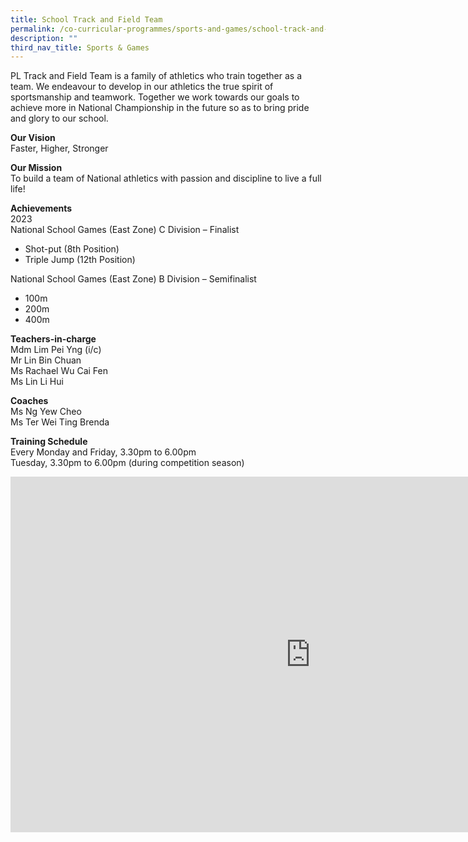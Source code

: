 ```yaml
---
title: School Track and Field Team
permalink: /co-curricular-programmes/sports-and-games/school-track-and-field-team/
description: ""
third_nav_title: Sports & Games
---
```

PL Track and Field Team is a family of athletics who train together as a team. We endeavour to develop in our athletics the true spirit of sportsmanship and teamwork. Together we work towards our goals to achieve more in National Championship in the future so as to bring pride and glory to our school.

  

**Our Vision**  <br>
Faster, Higher, Stronger  
  
**Our Mission**  <br>
To build a team of National athletics with passion and discipline to live a full life!  
  
**Achievements**  
2023<br>
National School Games (East Zone) C Division – Finalist 
*	Shot-put (8th Position)
*	Triple Jump (12th Position)

National School Games (East Zone) B Division – Semifinalist
*	100m
*	200m
*	400m
    

**Teachers-in-charge**  <br>
Mdm Lim Pei Yng (i/c)<br>
Mr Lin Bin Chuan<br>
Ms Rachael Wu Cai Fen<br>
Ms Lin Li Hui


  
**Coaches**  <br>
Ms Ng Yew Cheo <br>
Ms Ter Wei Ting Brenda


**Training Schedule**  <br>
Every Monday and Friday, 3.30pm to 6.00pm <br>
Tuesday, 3.30pm to 6.00pm (during competition season)


<iframe allowfullscreen="true" height="569" width="960" frameborder="0" src="https://docs.google.com/presentation/d/1teuJRcawE9P7UlR06Yv0vLl1APlEH5eMoe78N4XXtzk/embed?start=true&amp;loop=true&amp;delayms=3000"></iframe>
